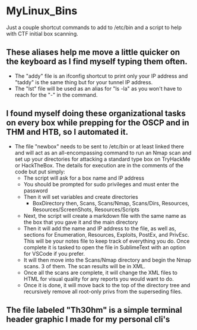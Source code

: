 # MyLinux_Bins
Just a couple shortcut commands to add to /etc/bin and a script to help with CTF initial box scanning.

## These aliases help me move a little quicker on the keyboard as I find myself typing them often.
- The "addy" file is an ifconfig shortcut to print only your IP address and "taddy" is the same thing but for your tunnel IP address.
- The "lst" file will be used as an alias for "ls -la" as you won't have to reach for the "-" in the command.
## I found myself doing these organizational tasks on every box while prepping for the OSCP and in THM and HTB, so I automated it.
- The file "newbox" needs to be sent to /etc/bin or at least linked there and will act as an all-encompassing command to run an Nmap scan and set up your directories for attacking a standard type box on TryHackMe or HackTheBox. The details for execution are in the comments of the code but put simply:
     - The script will ask for a box name and IP address
     - You should be prompted for sudo privileges and must enter the password
     - Then it will set variables and create directories
          - BoxDirectory then, Scans, Scans/Nmap, Scans/Dirs, Resources, Resources/ScreenShots, Resources/Scripts
     - Next, the script will create a markdown file with the same name as the box that you gave it and the main directory
     - Then it will add the name and IP address to the file, as well as, sections for Enumeration, Resources, Exploits, PostEx, and PrivEsc. This will be your notes file to keep track 
       of everything you do. Once complete it is tasked to open the file in SublimeText with an option for VSCode if you prefer.
     - It will then move into the Scans/Nmap directory and begin the Nmap scans. 3 of them. The scan results will be in XML. 
     - Once all the scans are complete, it will change the XML files to HTML for visual quality for any reports you would want to do.
     - Once it is done, it will move back to the top of the directory tree and recursively remove all root-only privs from the superseding files.

## The file labeled "Th30hm" is a simple terminal header graphic I made for my personal cli's
